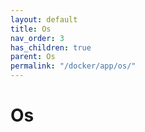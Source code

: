 ```yaml
---
layout: default
title: Os
nav_order: 3
has_children: true
parent: Os
permalink: "/docker/app/os/"
---
```


# Os
